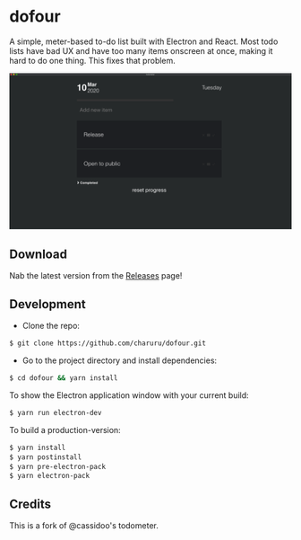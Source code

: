 # dofour

A simple, meter-based to-do list built with Electron and React. Most todo lists have bad UX and have too many items onscreen at once, making it hard to do one thing. This fixes that problem.

![dofour](assets/dofourscreen.png)

## Download

Nab the latest version from the [Releases](https://github.com/charuru/dofour/releases) page!

## Development

- Clone the repo:

```bash
$ git clone https://github.com/charuru/dofour.git
```

- Go to the project directory and install dependencies:

```bash
$ cd dofour && yarn install
```

To show the Electron application window with your current build:

```bash
$ yarn run electron-dev
```

To build a production-version:

```bash
$ yarn install
$ yarn postinstall
$ yarn pre-electron-pack
$ yarn electron-pack
```

## Credits

This is a fork of @cassidoo's todometer.
